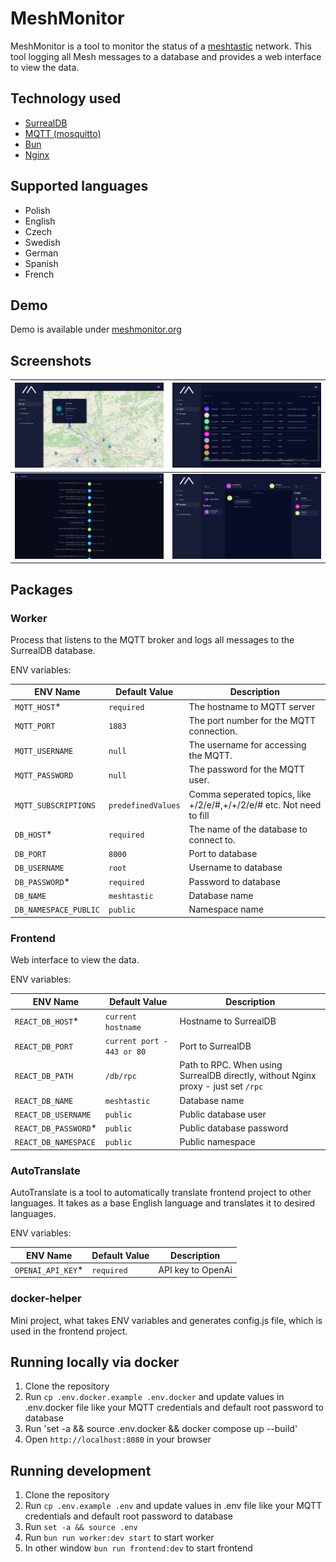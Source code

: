 # MeshMonitor 
MeshMonitor is a tool to monitor the status of a [meshtastic](https://meshtastic.org/) network. 
This tool logging all Mesh messages to a database and provides a web interface to view the data.

## Technology used
- [SurrealDB](https://github.com/surrealdb/surrealdb)
- [MQTT (mosquitto)](https://github.com/eclipse-mosquitto/mosquitto)
- [Bun](https://github.com/oven-sh/bun)
- [Nginx](https://github.com/nginx/nginx)

## Supported languages
- Polish
- English
- Czech
- Swedish
- German
- Spanish
- French


## Demo
Demo is available under [meshmonitor.org](https://meshmonitor.org/)


## Screenshots

| [![Map view](.github/images/map.png)](.github/images/map.png) | [![Nodes view](.github/images/nodes.png)](.github/images/nodes.png)       |
|--------------------------------|-----------------------------------------------|
| [![Timeline view](.github/images/timeline.png)](.github/images/timeline.png) | [![Messages view](.github/images/messages.png)](.github/images/messages.png) |


## Packages

### Worker
Process that listens to the MQTT broker and logs all messages to the SurrealDB database.

ENV variables:

| ENV Name              | Default Value      | Description                                                          |
|-----------------------|--------------------|----------------------------------------------------------------------|
| `MQTT_HOST`*          | `required`         | The hostname to MQTT server                                          |
| `MQTT_PORT`           | `1883`             | The port number for the MQTT connection.                             |
| `MQTT_USERNAME`       | `null`             | The username for accessing the MQTT.                                 |
| `MQTT_PASSWORD`       | `null`             | The password for the MQTT user.                                      |
| `MQTT_SUBSCRIPTIONS`  | `predefinedValues` | Comma seperated topics, like +/2/e/#,+/+/2/e/# etc. Not need to fill |
| `DB_HOST`*            | `required`         | The name of the database to connect to.                              |
| `DB_PORT`             | `8000`             | Port to database                                                     |
| `DB_USERNAME`         | `root`             | Username to database                                                 |
| `DB_PASSWORD`*        | `required`         | Password to database                                                 |
| `DB_NAME`             | `meshtastic`       | Database name                                                        |
| `DB_NAMESPACE_PUBLIC` | `public`           | Namespace name                                                       |

### Frontend
Web interface to view the data.

ENV variables:

| ENV Name             | Default Value              | Description                                                                       |
|----------------------|----------------------------|-----------------------------------------------------------------------------------|
| `REACT_DB_HOST`*     | `current hostname`         | Hostname to SurrealDB                                                             |
| `REACT_DB_PORT`      | `current port - 443 or 80` | Port to SurrealDB                                                                 |
| `REACT_DB_PATH`      | `/db/rpc`                  | Path to RPC. When using SurrealDB directly, without Nginx proxy - just set `/rpc` |
| `REACT_DB_NAME`      | `meshtastic`               | Database name                                                                     |
| `REACT_DB_USERNAME`  | `public`                   | Public database user                                                              |
| `REACT_DB_PASSWORD`* | `public`                   | Public database password                                                          |
| `REACT_DB_NAMESPACE` | `public`                   | Public namespace                                                                  |

### AutoTranslate
AutoTranslate is a tool to automatically translate frontend project to other languages. It takes as a base English language and translates it to desired languages.

ENV variables:

| ENV Name          | Default Value | Description       |
|-------------------|---------------|-------------------|
| `OPENAI_API_KEY`* | `required`    | API key to OpenAi |

### docker-helper
Mini project, what takes ENV variables and generates config.js file, which is used in the frontend project.


## Running locally via docker
1. Clone the repository
2. Run `cp .env.docker.example .env.docker` and update values in .env.docker file like your MQTT credentials and default root password to database
3. Run 'set -a && source .env.docker && docker compose up --build'
4. Open `http://localhost:8080` in your browser


## Running development
1. Clone the repository
2. Run `cp .env.example .env` and update values in .env file like your MQTT credentials and default root password to database
3. Run `set -a && source .env`
4. Run `bun run worker:dev start` to start worker
5. In other window `bun run frontend:dev` to start frontend
